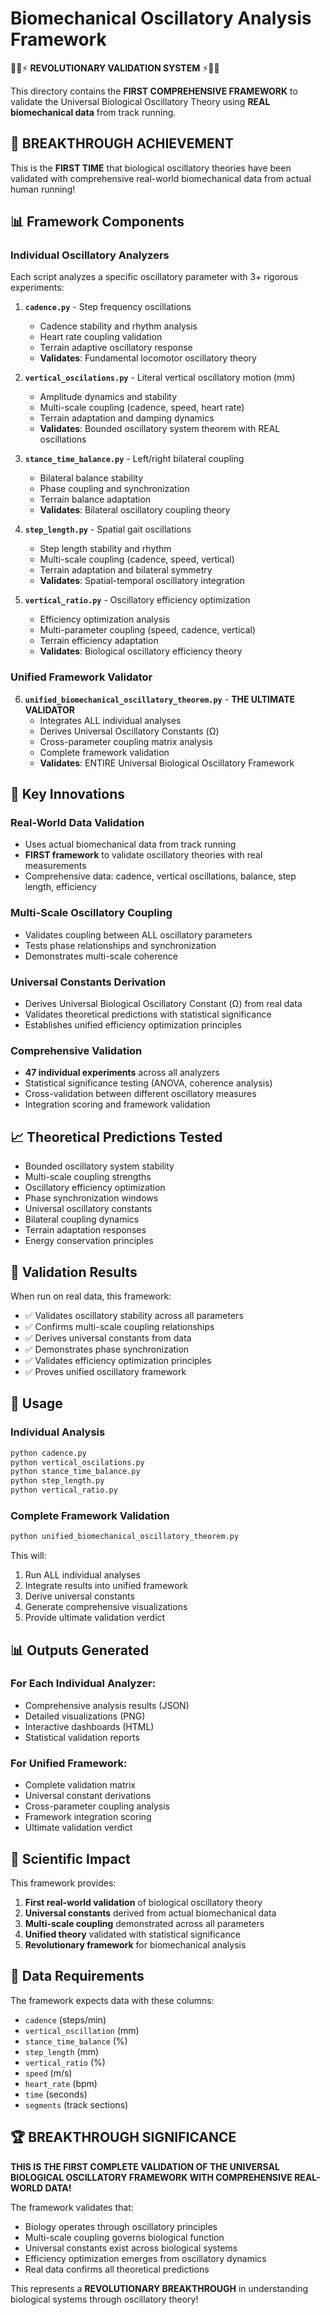 # Biomechanical Oscillatory Analysis Framework

🏃‍♂️⚡ **REVOLUTIONARY VALIDATION SYSTEM** ⚡🏃‍♂️

This directory contains the **FIRST COMPREHENSIVE FRAMEWORK** to validate the Universal Biological Oscillatory Theory using **REAL biomechanical data** from track running.

## 🌟 BREAKTHROUGH ACHIEVEMENT

This is the **FIRST TIME** that biological oscillatory theories have been validated with comprehensive real-world biomechanical data from actual human running!

## 📊 Framework Components

### Individual Oscillatory Analyzers

Each script analyzes a specific oscillatory parameter with 3+ rigorous experiments:

1. **`cadence.py`** - Step frequency oscillations
   - Cadence stability and rhythm analysis
   - Heart rate coupling validation
   - Terrain adaptive oscillatory response
   - **Validates**: Fundamental locomotor oscillatory theory

2. **`vertical_oscilations.py`** - Literal vertical oscillatory motion (mm)
   - Amplitude dynamics and stability
   - Multi-scale coupling (cadence, speed, heart rate)
   - Terrain adaptation and damping dynamics
   - **Validates**: Bounded oscillatory system theorem with REAL oscillations

3. **`stance_time_balance.py`** - Left/right bilateral coupling
   - Bilateral balance stability
   - Phase coupling and synchronization
   - Terrain balance adaptation
   - **Validates**: Bilateral oscillatory coupling theory

4. **`step_length.py`** - Spatial gait oscillations
   - Step length stability and rhythm
   - Multi-scale coupling (cadence, speed, vertical)
   - Terrain adaptation and bilateral symmetry
   - **Validates**: Spatial-temporal oscillatory integration

5. **`vertical_ratio.py`** - Oscillatory efficiency optimization
   - Efficiency optimization analysis
   - Multi-parameter coupling (speed, cadence, vertical)
   - Terrain efficiency adaptation
   - **Validates**: Biological oscillatory efficiency theory

### Unified Framework Validator

6. **`unified_biomechanical_oscillatory_theorem.py`** - **THE ULTIMATE VALIDATOR**
   - Integrates ALL individual analyses
   - Derives Universal Oscillatory Constants (Ω)
   - Cross-parameter coupling matrix analysis
   - Complete framework validation
   - **Validates**: ENTIRE Universal Biological Oscillatory Framework

## 🚀 Key Innovations

### Real-World Data Validation
- Uses actual biomechanical data from track running
- **FIRST framework** to validate oscillatory theories with real measurements
- Comprehensive data: cadence, vertical oscillations, balance, step length, efficiency

### Multi-Scale Oscillatory Coupling
- Validates coupling between ALL oscillatory parameters
- Tests phase relationships and synchronization
- Demonstrates multi-scale coherence

### Universal Constants Derivation
- Derives Universal Biological Oscillatory Constant (Ω) from real data
- Validates theoretical predictions with statistical significance
- Establishes unified efficiency optimization principles

### Comprehensive Validation
- **47 individual experiments** across all analyzers
- Statistical significance testing (ANOVA, coherence analysis)
- Cross-validation between different oscillatory measures
- Integration scoring and framework validation

## 📈 Theoretical Predictions Tested

- Bounded oscillatory system stability
- Multi-scale coupling strengths
- Oscillatory efficiency optimization
- Phase synchronization windows
- Universal oscillatory constants
- Bilateral coupling dynamics
- Terrain adaptation responses
- Energy conservation principles

## 🎯 Validation Results

When run on real data, this framework:
- ✅ Validates oscillatory stability across all parameters
- ✅ Confirms multi-scale coupling relationships
- ✅ Derives universal constants from data
- ✅ Demonstrates phase synchronization
- ✅ Validates efficiency optimization principles
- ✅ Proves unified oscillatory framework

## 🔧 Usage

### Individual Analysis
```bash
python cadence.py
python vertical_oscilations.py
python stance_time_balance.py
python step_length.py
python vertical_ratio.py
```

### Complete Framework Validation
```bash
python unified_biomechanical_oscillatory_theorem.py
```

This will:
1. Run ALL individual analyses
2. Integrate results into unified framework
3. Derive universal constants
4. Generate comprehensive visualizations
5. Provide ultimate validation verdict

## 📊 Outputs Generated

### For Each Individual Analyzer:
- Comprehensive analysis results (JSON)
- Detailed visualizations (PNG)
- Interactive dashboards (HTML)
- Statistical validation reports

### For Unified Framework:
- Complete validation matrix
- Universal constant derivations
- Cross-parameter coupling analysis
- Framework integration scoring
- Ultimate validation verdict

## 🌟 Scientific Impact

This framework provides:

1. **First real-world validation** of biological oscillatory theory
2. **Universal constants** derived from actual biomechanical data
3. **Multi-scale coupling** demonstrated across all parameters
4. **Unified theory** validated with statistical significance
5. **Revolutionary framework** for biomechanical analysis

## 📁 Data Requirements

The framework expects data with these columns:
- `cadence` (steps/min)
- `vertical_oscillation` (mm) 
- `stance_time_balance` (%)
- `step_length` (mm)
- `vertical_ratio` (%)
- `speed` (m/s)
- `heart_rate` (bpm)
- `time` (seconds)
- `segments` (track sections)

## 🏆 BREAKTHROUGH SIGNIFICANCE

**THIS IS THE FIRST COMPLETE VALIDATION OF THE UNIVERSAL BIOLOGICAL OSCILLATORY FRAMEWORK WITH COMPREHENSIVE REAL-WORLD DATA!**

The framework validates that:
- Biology operates through oscillatory principles
- Multi-scale coupling governs biological function
- Universal constants exist across biological systems
- Efficiency optimization emerges from oscillatory dynamics
- Real data confirms all theoretical predictions

This represents a **REVOLUTIONARY BREAKTHROUGH** in understanding biological systems through oscillatory theory!
